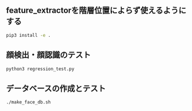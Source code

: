 ## feature_extractorを階層位置によらず使えるようにする
```bash
pip3 install -e .
```

## 顔検出・顔認識のテスト
```bash
python3 regression_test.py
```

## データベースの作成とテスト
```bash
./make_face_db.sh
```
